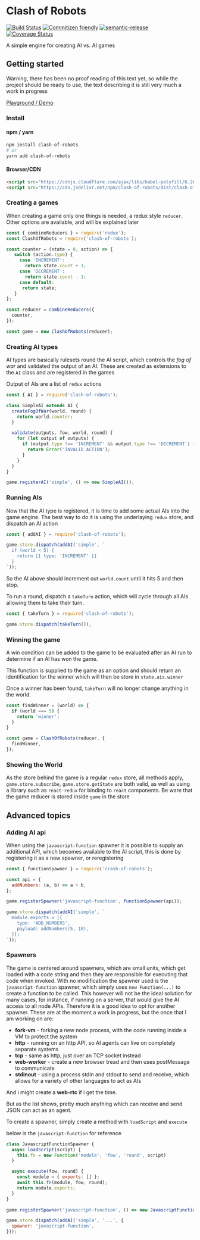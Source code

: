# Clash of Robots

[![Build Status](https://travis-ci.org/morten-olsen/clash-of-robots.svg?branch=master)](https://travis-ci.org/morten-olsen/clash-of-robots) [![Commitizen friendly](https://img.shields.io/badge/commitizen-friendly-brightgreen.svg)](http://commitizen.github.io/cz-cli/) [![semantic-release](https://img.shields.io/badge/%20%20%F0%9F%93%A6%F0%9F%9A%80-semantic--release-e10079.svg)](https://github.com/semantic-release/semantic-release) [![Coverage Status](https://coveralls.io/repos/github/morten-olsen/clash-of-robots/badge.svg?branch=master)](https://coveralls.io/github/morten-olsen/clash-of-robots?branch=master)

A simple engine for creating AI vs. AI games

## Getting started

Warning, there has been no proof reading of this text yet, so while the project should be ready to use, the text describing it is still very much a work in progress

[Playground / Demo](https://codepen.io/morten-olsen/pen/NwbJKZ)

### Install

#### npm / yarn

```bash
npm install clash-of-robots
# or
yarn add clash-of-robots
```

####  Browser/CDN

```html
<script src="https://cdnjs.cloudflare.com/ajax/libs/babel-polyfill/6.26.0/polyfill.min.js"></script>
<script src="https://cdn.jsdelivr.net/npm/clash-of-robots/dist/clash-of-robots.min.js"></script>
```

### Creating a games

When creating a game only one things is needed, a redux style `reducer`. Other options are available, and will be explained later

```javascript
const { combineReducers } = require('redux');
const ClashOfRobots = require('clash-of-robots');

const counter = (state = 0, action) => {
   switch (action.type) {
     case 'INCREMENT':
       return state.count + 1;
     case 'DECREMENT':
       return state.count - 1;
     case default:
      return state;
   }
};

const reducer = combineReducers({
  counter,
});

const game = new ClashOfRobots(reducer);
```

### Creating AI types

AI types are basically rulesets round the AI script, which controls the _fog of war_ and validated the output of an AI. These are created as extensions to the `AI` class and are registered in the games

Output of AIs are a list of `redux` actions

```javascript
const { AI } = require('clash-of-robots');

class SimpleAI extends AI {
  createFogOfWar(world, round) {
    return world.counter;
  }

  validate(outputs, fow, world, round) {
    for (let output of outputs) {
      if (output.type !== 'INCREMENT' && output.type !== 'DECREMENT') {
        return Error('INVALID ACTION');
      }
    }
  }
}

game.registerAI('simple', () => new SimpleAI());
```

### Running AIs

Now that the AI type is registered, it is time to add some actual AIs into the game engine. The best way to do it is using the underlaying `redux` store, and dispatch an AI action

```javascript
const { addAI } = require('clash-of-robots');

game.store.dispatch(addAI('simple', `
  if (world < 5) {
    return [{ type: 'INCREMENT' }]
  }
`));
```

So the AI above should increment out `world.count` until it hits 5 and then stop.

To run a round, dispatch a `takeTurn` action, which will cycle through all AIs allowing them to take their turn.

```javascript
const { takeTurn } = require('clash-of-robots');

game.store.dispatch(takeTurn());
```

### Winning the game

A win condition can be added to the game to be evaluated after an AI run to determine if an AI has won the game.

This function is supplied to the game as an option and should return an identification for the winner which will then be store in `state.ais.winner`

Once a winner has been found, `takeTurn` will no longer change anything in the world.

```javascript
const findWinner = (world) => {
  if (world === 5) {
    return 'winner';
  }
}

const game = ClashOfRobots(reducer, {
  findWinner,
});
```

### Showing the World

As the store behind the game is a regular `redux` store, all methods apply,  `game.store.subscribe`, `game.store.getState` are both valid, as well as using a library such as `react-redux` for binding to `react` components. Be ware that the game reducer is stored inside `game` in the store

## Advanced topics

### Adding AI api

When using the `javascript-function` spawner it is possible to supply an additional API, which becomes available to the AI script, this is done by registering it as a new spawner, or reregistering

```javascript
const { functionSpawner } = require('crash-of-robots');

const api = {
  addNumbers: (a, b) => a + b,
};

game.registerSpawner('javascript-function', functionSpawner(api));

game.store.dispatch(addAI('simple', `
  module.exports = [{
    type: 'ADD_NUMBERS',
    payload: addNumbers(5, 10),
  }];
`));
```

### Spawners

The game is centered around spawners, which are small units, which get loaded with a code string and then they are responsible for executing that code when invoked. With no modification the spawner used is the `javascript-function` spawner, which simply uses `new Function(...)` to create a function to be called. This however will not be the ideal solution for many cases, for instance, if running on a server, that would give the AI access to all node APIs. Therefore it is a good idea to opt for another spawner.
These are at the moment a work in progress, but the once that I am working on are:

* **fork-vm** - forking a new node process, with the code running inside a VM to protect the system
* **http** - running on an http API, so AI agents can live on completely separate systems
* **tcp** - same as http, just over an TCP socket instead
* **web-worker** - create a new browser tread and then uses postMessage to communicate
* **stdinout** - using a process stdin and stdout to send and receive, which allows for a variety of other languages to act as AIs

And i might create a **web-rtc** if i get the time.

But as the list shows, pretty much anything which can receive and send JSON can act as an agent.

To create a spawner, simply create a method with `loadScript` and `execute`

below is the `javascript-function` for reference

```javascript
class JavascriptFunctionSpawner {
  async loadScript(script) {
    this.fn = new Function('module', 'fow', 'round', script)
  }

  async execute(fow, round) {
    const module = { exports: [] };
    await this.fn(module, fow, round);
    return module.exports;
  }
}

game.registerSpawner('javascript-function', () => new JavascriptFunctionSpawner());

game.store.dispatch(addAI('simple', '...', {
  spawner: 'javascript-function',
}));
```
